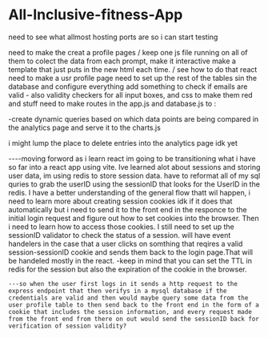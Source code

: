 # All-Inclusive-fitness-App

need to see what allmost hosting ports are so i can start testing

need to make the creat a profile pages / keep one js file running on all of them to colect the data from each prompt, make it interactive
make a template that just puts in the new html each time. / see how to do that react 
need to make a usr profile page
need to set up the rest of the tables sin the database and configure everything
add something to check if emails are valid - also validity checkers for all input boxes, and css to make them red and stuff 
need to make routes in the app.js and database.js to :

-create dynamic queries based on which data points are being compared in the analytics page and serve it to the charts.js

i might lump the place to delete entries into the analytics page idk yet





----moving forword as i learn react im going to be transitioning what i have so far into a react app using vite.
    Ive learned alot about sessions and storing user data, im using redis to store session data.
    have to reformat all of my sql quries to grab the userID using the sessionID that looks for the UserID in the redis.
    I have a better understanding of the general flow thatt wil happen, i need to learn more about creating session cookies
    idk if it does that automatically but i need to send it to the front end in the responce to the initial login request
    and figure out how to set cookies into the browser. Then i need to learn how to access those cookies. I still need to set
    up the sessionID validator to check the status of a session. will have event handelers in the case that a user clicks on somthing
    that reqires a valid session-sessionID cookie and sends them back to the login page.That will be handeled mostly in the react.
    -keep in mind that you can set the TTL in redis for the session but also the expiration of the cookie in the browser.

    ---so when the user first logs in it sends a http request to the express endpoint that then verifys in a mysql database if the credentials are valid and then would maybe query some data from the user profile table to then send back to the front end in the form of a cookie that includes the session information, and every request made from the front end from there on out would send the sessionID back for verification of session validity?
